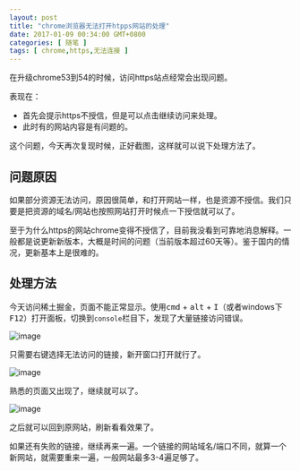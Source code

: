```yaml
---
layout: post
title: "chrome浏览器无法打开htpps网站的处理"
date: 2017-01-09 00:34:00 GMT+0800
categories: [ 随笔 ]
tags: [ chrome,https,无法连接 ]
---
```


在升级chrome53到54的时候，访问https站点经常会出现问题。

<!-- more -->

表现在：

* 首先会提示https不授信，但是可以点击继续访问来处理。
* 此时有的网站内容是有问题的。

这个问题，今天再次复现时候，正好截图，这样就可以说下处理方法了。

## 问题原因

如果部分资源无法访问，原因很简单，和打开网站一样，也是资源不授信。我们只要是把资源的域名/网站也按照网站打开时候点一下授信就可以了。

至于为什么https的网站chrome变得不授信了，目前我没看到可靠地消息解释。一般都是说更新新版本，大概是时间的问题（当前版本超过60天等）。鉴于国内的情况，更新基本上是很难的。

## 处理方法

今天访问稀土掘金，页面不能正常显示。使用<kbd>cmd</kbd> + <kbd>alt</kbd> + <kbd>I</kbd>（或者windows下<kbd>F12</kbd>）打开面板，切换到`console`栏目下，发现了大量链接访问错误。

![image](https://cdn1.yukapril.com/2017-01-09-chrome-https-error-1.png)

只需要右键选择无法访问的链接，新开窗口打开就行了。

![image](https://cdn1.yukapril.com/2017-01-09-chrome-https-error-2.png)

熟悉的页面又出现了，继续就可以了。

![image](https://cdn1.yukapril.com/2017-01-09-chrome-https-error-3.png)

之后就可以回到原网站，刷新看看效果了。

如果还有失败的链接，继续再来一遍。一个链接的网站域名/端口不同，就算一个新网站，就需要重来一遍，一般网站最多3-4遍足够了。
